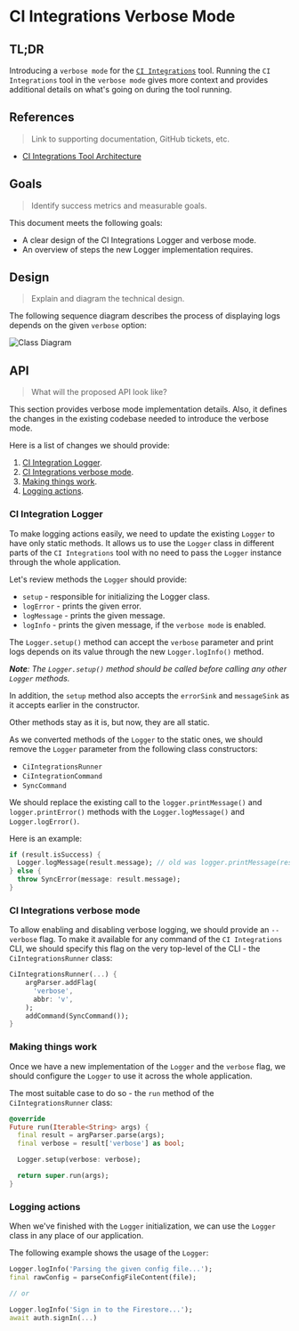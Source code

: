 # CI Integrations Verbose Mode

## TL;DR

Introducing a `verbose mode` for the [`CI Integrations`](https://github.com/platform-platform/monorepo/tree/master/metrics/ci_integrations) tool. Running the `CI Integrations` tool in the `verbose mode` gives more context and provides additional details on what's going on during the tool running.

## References
> Link to supporting documentation, GitHub tickets, etc.

- [CI Integrations Tool Architecture](https://github.com/platform-platform/monorepo/blob/master/metrics/ci_integrations/docs/01_ci_integration_module_architecture.md)

## Goals
> Identify success metrics and measurable goals.

This document meets the following goals: 
- A clear design of the CI Integrations Logger and verbose mode.
- An overview of steps the new Logger implementation requires.

## Design
> Explain and diagram the technical design.

The following sequence diagram describes the process of displaying logs depends on the given `verbose` option:

![Class Diagram](http://www.plantuml.com/plantuml/proxy?cache=no&fmt=svg&src=https://raw.githubusercontent.com/platform-platform/monorepo/ci_integration_verbose_design/metrics/ci_integrations/docs/diagrams/ci_integrations_verbose_mode_diagram.puml)

## API
> What will the proposed API look like?

This section provides verbose mode implementation details. Also, it defines the changes in the existing codebase needed to introduce the verbose mode.

Here is a list of changes we should provide:
1. [CI Integration Logger](#ci-integration-logger).
2. [CI Integrations verbose mode](#ci-integrations-verbose-mode).
3. [Making things work](#making-things-work).
4. [Logging actions](#logging-actions).

### CI Integration Logger

To make logging actions easily, we need to update the existing `Logger` to have only static methods. It allows us to use the `Logger` class in different parts of the `CI Integrations` tool with no need to pass the `Logger` instance through the whole application.

Let's review methods the `Logger` should provide:

 - `setup` - responsible for initializing the Logger class.
 - `logError` - prints the given error.
 - `logMessage` - prints the given message.
 - `logInfo` - prints the given message, if the `verbose mode` is enabled.

The `Logger.setup()` method can accept the `verbose` parameter and print logs depends on its value through the new `Logger.logInfo()` method.

_**Note**: The `Logger.setup()` method should be called before calling any other `Logger` methods._

In addition, the `setup` method also accepts the `errorSink` and `messageSink` as it accepts earlier in the constructor.

Other methods stay as it is, but now, they are all static.

As we converted methods of the `Logger` to the static ones, we should remove the `Logger` parameter from the following class constructors:
- `CiIntegrationsRunner`
- `CiIntegrationCommand`
- `SyncCommand`

We should replace the existing call to the `logger.printMessage()` and `logger.printError()` methods with the `Logger.logMessage()` and `Logger.logError()`.

Here is an example:

```dart
if (result.isSuccess) {
  Logger.logMessage(result.message); // old was logger.printMessage(result.message)
} else {
  throw SyncError(message: result.message);
}
```

### CI Integrations verbose mode

To allow enabling and disabling verbose logging, we should provide an `--verbose` flag. To make it available for any command of the `CI Integrations` CLI, we should specify this flag on the very top-level of the CLI - the `CiIntegrationsRunner` class:

```dart
CiIntegrationsRunner(...) {
    argParser.addFlag(
      'verbose',
      abbr: 'v',
    );
    addCommand(SyncCommand());
}
```

### Making things work

Once we have a new implementation of the `Logger` and the `verbose` flag, we should configure the `Logger` to use it across the whole application.

The most suitable case to do so - the `run` method of the `CiIntegrationsRunner` class:

```dart
@override
Future run(Iterable<String> args) {
  final result = argParser.parse(args);
  final verbose = result['verbose'] as bool;

  Logger.setup(verbose: verbose);

  return super.run(args);
}
```

### Logging actions

When we've finished with the `Logger` initialization, we can use the `Logger` class in any place of our application. 

The following example shows the usage of the `Logger`: 

```dart
Logger.logInfo('Parsing the given config file...');
final rawConfig = parseConfigFileContent(file);

// or

Logger.logInfo('Sign in to the Firestore...');
await auth.signIn(...)
```
